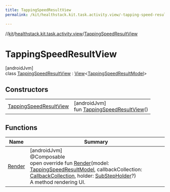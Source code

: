 ```yaml
---
title: TappingSpeedResultView
permalink: /kit/healthstack.kit.task.activity.view/-tapping-speed-result-view/index.html

---
```

//[kit](../../../index.html)/[healthstack.kit.task.activity.view](../index.html)/[TappingSpeedResultView](index.html)



# TappingSpeedResultView



[androidJvm]\
class [TappingSpeedResultView](index.html) : [View](../../healthstack.kit.task.base/-view/index.html)&lt;[TappingSpeedResultModel](../../healthstack.kit.task.activity.model/-tapping-speed-result-model/index.html)&gt;



## Constructors


| | |
|---|---|
| [TappingSpeedResultView](-tapping-speed-result-view.html) | [androidJvm]<br>fun [TappingSpeedResultView](-tapping-speed-result-view.html)() |


## Functions


| Name | Summary |
|---|---|
| [Render](-render.html) | [androidJvm]<br>@Composable<br>open override fun [Render](-render.html)(model: [TappingSpeedResultModel](../../healthstack.kit.task.activity.model/-tapping-speed-result-model/index.html), callbackCollection: [CallbackCollection](../../healthstack.kit.task.base/-callback-collection/index.html), holder: [SubStepHolder](../../healthstack.kit.task.survey.question/-sub-step-holder/index.html)?)<br>A method rendering UI. |

